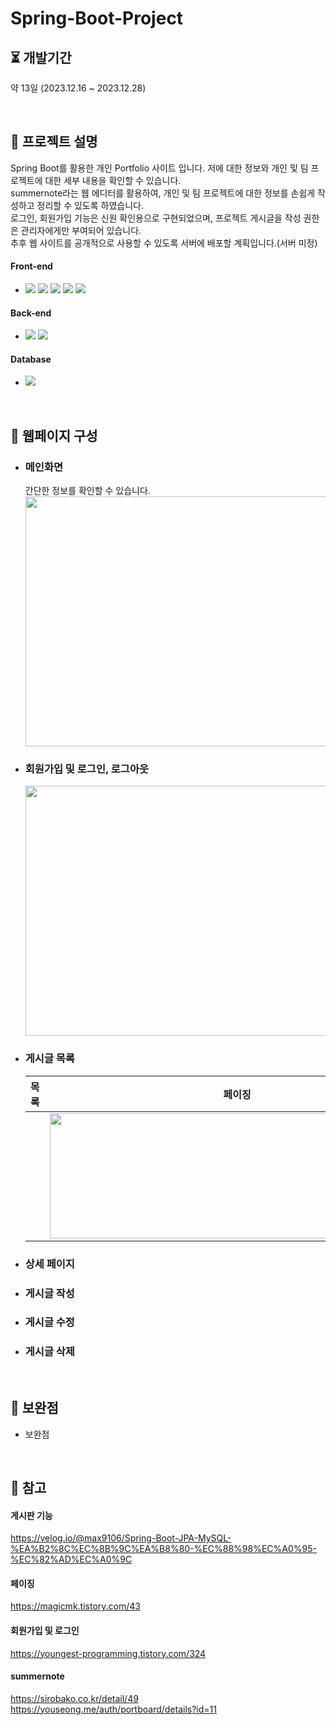 ﻿# Spring-Boot-Project

## ⏳ 개발기간

약 13일 (2023.12.16 ~ 2023.12.28)

<br/>

## 📖 프로젝트 설명

Spring Boot를 활용한 개인 Portfolio 사이트 입니다. 저에 대한 정보와 개인 및 팀 프로젝트에 대한 세부 내용을 확인할 수 있습니다.<br>
summernote라는 웹 에디터를 활용하여, 개인 및 팀 프로젝트에 대한 정보를 손쉽게 작성하고 정리할 수 있도록 하였습니다.<br>
로그인, 회원가입 기능은 신원 확인용으로 구현되었으며, 프로젝트 게시글을 작성 권한은 관리자에게만 부여되어 있습니다.<br>
추후 웹 사이트를 공개적으로 사용할 수 있도록 서버에 배포할 계획입니다.(서버 미정)


####  Front-end
  
* <img src="https://img.shields.io/badge/HTML5-E34F26?style=flat&logo=HTML5&logoColor=white"> <img src="https://img.shields.io/badge/CSS3-1572B6?style=flat&logo=CSS3&logoColor=white"> <img src="https://img.shields.io/badge/jQuery-0769AD?style=flat&logo=jQuery&logoColor=white"> 
  <img src="https://img.shields.io/badge/Javascript-F7DF1E?style=flat&logo=Javascript&logoColor=white"> <img src="https://img.shields.io/badge/Thymeleaf-005F0F?style=flat&logo=Thymeleaf&logoColor=white"><br>

####  Back-end

* <img src="https://img.shields.io/badge/SpringBoot-success?style=flat&logo=Spring&logoColor=white"/> <img src="https://img.shields.io/badge/Java-ED8106?style=flat&logo=Spring&logoColor=white"/>

####  Database

* <img src="https://img.shields.io/badge/MySQL-4479A1?style=flat&logo=MySQL&logoColor=white"><br>

<br/>

## 📄 웹페이지 구성

 * ### 메인화면
   간단한 정보를 확인할 수 있습니다.
     <img src="https://github.com/hkPark0616/Spring-Boot-Project/assets/113004801/f9a7bd01-d37e-4fd4-8e6b-d2d57095a219"  width="800" height="400"/>

 * ### 회원가입 및 로그인, 로그아웃
     <img src="https://github.com/hkPark0616/Spring-Boot-Project/assets/113004801/d4ea68ae-b432-4a9e-8beb-a8205d286e9f"  width="800" height="400"/>

 * ### 게시글 목록
   | 목록 | 페이징 |
   |------------|------------|
   |            | <img src="https://github.com/hkPark0616/Spring-Boot-Project/assets/113004801/cb26cc73-516d-4fc3-bbd6-34bcf6911fcc"  width="600" height="200"/> | 

 * ### 상세 페이지


 * ### 게시글 작성


 * ### 게시글 수정


 * ### 게시글 삭제



<br/>

## 📃 보완점
* 보완점


<br>


## 📰 참고
   #### 게시판 기능
   https://velog.io/@max9106/Spring-Boot-JPA-MySQL-%EA%B2%8C%EC%8B%9C%EA%B8%80-%EC%88%98%EC%A0%95-%EC%82%AD%EC%A0%9C
   #### 페이징
   https://magicmk.tistory.com/43
   #### 회원가입 및 로그인
   https://youngest-programming.tistory.com/324
   #### summernote
   https://sirobako.co.kr/detail/49
   https://youseong.me/auth/portboard/details?id=11

